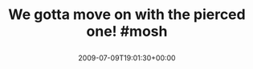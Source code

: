 ---
retweeted: false
source: <a href="http://twitter.com" rel="nofollow">Twitter Web Client</a>
entities:
  hashtags:
  - text: mosh
    indices:
    - '39'
    - '44'
  symbols: []
  user_mentions: []
  urls: []
display_text_range:
- '0'
- '44'
favorite_count: '0'
id_str: '2554881074'
truncated: false
retweet_count: '0'
id: '2554881074'
created_at: Thu Jul 09 19:01:30 +0000 2009
favorited: false
full_text: 'We gotta move on with the pierced one! #mosh'
lang: en
tags:
- mosh
- pesos/twitter
date: '2009-07-09T19:01:30+00:00'
src: https://twitter.com/bascht/status/2554881074
original_url: https://twitter.com/bascht/status/2554881074
type: twitter_tweet
text: 'We gotta move on with the pierced one! #mosh'
title: 'We gotta move on with the pierced one! #mosh

  '

---